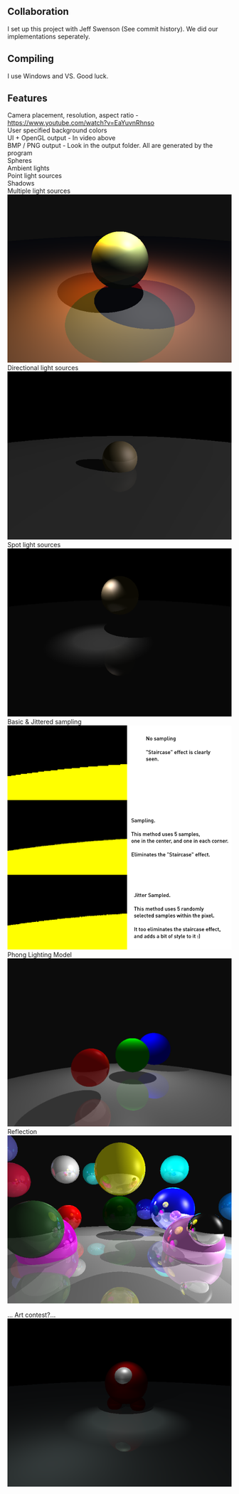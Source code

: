 ## Collaboration
I set up this project with Jeff Swenson (See commit history). We did our implementations seperately.

## Compiling
I use Windows and VS. Good luck.

## Features
Camera placement, resolution, aspect ratio - https://www.youtube.com/watch?v=EaYuvnRhnso  
User specified background colors  
UI + OpenGL output - In video above  
BMP / PNG output - Look in the output folder. All are generated by the program  
Spheres  
Ambient lights  
Point light sources  
Shadows  
Multiple light sources  
![alt text](https://github.com/cajallen/Raytraced-Pictures/blob/main/output/multi_light_demo.png)  
Directional light sources  
![directional lights](https://github.com/cajallen/Raytraced-Pictures/blob/main/output/dir_light.png)  
Spot light sources  
![spot lights](https://github.com/cajallen/Raytraced-Pictures/blob/main/output/spot_light.png)  
Basic & Jittered sampling  
![sampling](https://github.com/cajallen/Raytraced-Pictures/blob/main/output/SamplingDemo.png)  
Phong Lighting Model  
![phong](https://github.com/cajallen/Raytraced-Pictures/blob/main/output/spheres1.png)  
Reflection  
![reflection](https://github.com/cajallen/Raytraced-Pictures/blob/main/output/spheres2.png)  


... Art contest?...   
![amongus](https://github.com/cajallen/Raytraced-Pictures/blob/main/output/raytraced.png) 

